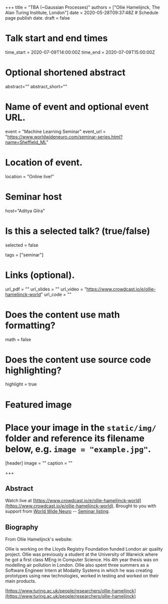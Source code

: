 +++
title = "TBA (~Gaussian Processes)"
authors = ["Ollie Hamelijnck, The Alan Turing Institute, London"]
date = 2020-05-28T09:37:48Z  # Schedule page publish date.
draft = false

# Talk start and end times
time_start = 2020-07-09T14:00:00Z
time_end = 2020-07-09T15:00:00Z

# Optional shortened abstract
abstract=""
abstract_short=""

# Name of event and optional event URL.
event = "Machine Learning Seminar"
event_url = "https://www.worldwideneuro.com/seminar-series.html?name=Sheffield_ML"

# Location of event.
location = "Online live!"

# Seminar host
host="Aditya Gilra"

# Is this a selected talk? (true/false)
selected = false

tags = ["seminar"]

# Links (optional).
url_pdf = ""
url_slides = ""
url_video = "https://www.crowdcast.io/e/ollie-hamelijnck-world"
url_code = ""

# Does the content use math formatting?
math = false

# Does the content use source code highlighting?
highlight = true

# Featured image
# Place your image in the `static/img/` folder and reference its filename below, e.g. `image = "example.jpg"`.
[header]
image = ""
caption = ""

+++

## Abstract

Watch live at [https://www.crowdcast.io/e/ollie-hamelijnck-world](https://www.crowdcast.io/e/ollie-hamelijnck-world).
Brought to you with support from [World Wide Neuro](https://www.worldwideneuro.com) -- [Seminar listing](https://www.worldwideneuro.com/seminar-series.html?name=Sheffield_ML).
    
## Biography

From Ollie Hamelijnck's website:  
  
Ollie is working on the Lloyds Registry Foundation funded London air quality project. Ollie was previously a student at the University of Warwick where he got a first class MEng in Computer Science. His 4th year thesis was on modelling air pollution in London. Ollie also spent three summers as a Software Engineer Intern at Modality Systems in which he was creating prototypes using new technologies, worked in testing and worked on their main products.  
    
[https://www.turing.ac.uk/people/researchers/ollie-hamelijnck](https://www.turing.ac.uk/people/researchers/ollie-hamelijnck)
